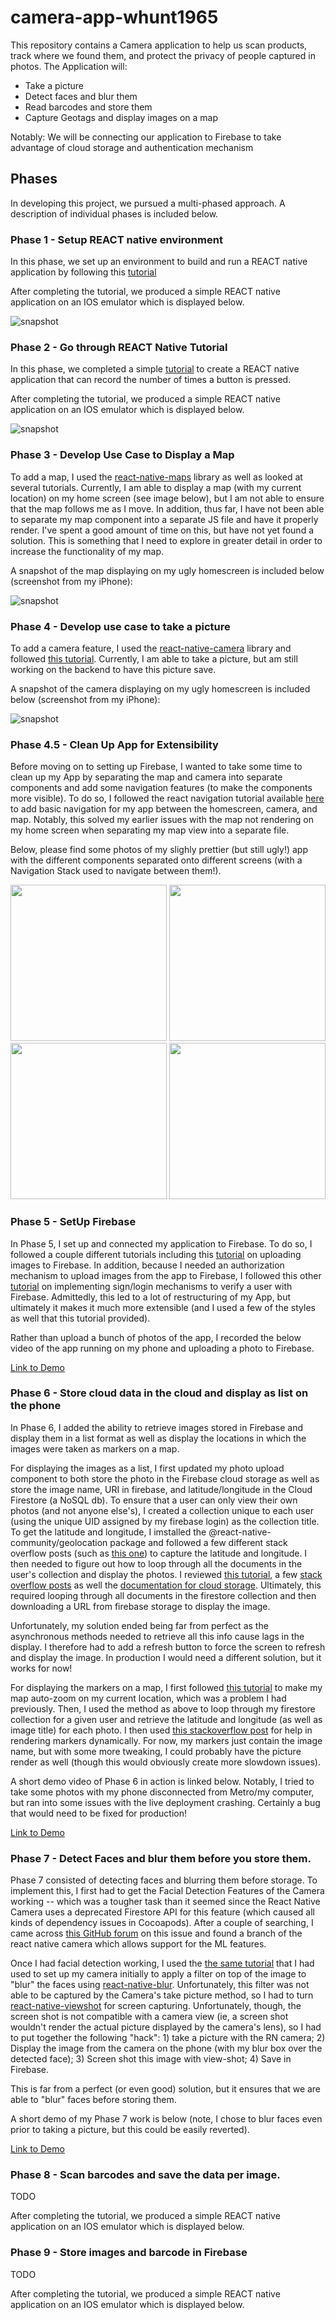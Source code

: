 # camera-app-whunt1965
This repository contains a Camera application to help us scan products, track where we found them, and protect the privacy of people captured in photos. The Application will:
- Take a picture
- Detect faces and blur them
- Read barcodes and store them
- Capture Geotags and display images on a map

Notably: We will be connecting our application to Firebase to take advantage of cloud storage and authentication mechanism

## Phases 
In developing this project, we pursued a multi-phased approach. A description of individual phases is included below.

### Phase 1 - Setup REACT native environment
In this phase, we set up an environment to build and run a REACT native application by following this [tutorial](https://reactnative.dev/docs/environment-setup)

After completing the tutorial, we produced a simple REACT native application on an IOS emulator which is displayed below.

![snapshot](https://github.com/BUEC500C1/camera-app-whunt1965/blob/main/Photos/Phase1.png)

### Phase 2 - Go through REACT Native Tutorial
In this phase, we completed a simple [tutorial](https://reactnative.dev/docs/tutorial) to create a REACT native application that can record the number of times a button is pressed.

After completing the tutorial, we produced a simple REACT native application on an IOS emulator which is displayed below.

![snapshot](https://github.com/BUEC500C1/camera-app-whunt1965/blob/main/Photos/Phase2.png)

### Phase 3 - Develop Use Case to Display a Map
To add a map, I used the [react-native-maps](https://github.com/react-native-maps/react-native-maps) library as well as looked at several tutorials. Currently, I am able to display a map (with my current location) on my home screen (see image below), but I am not able to ensure that the map follows me as I move. In addition, thus far, I have not been able to separate my map component into a separate JS file and have it properly render. I've spent a good amount of time on this, but have not yet found a solution. This is something that I need to explore in greater detail in order to increase the functionality of my map. 

A snapshot of the map displaying on my ugly homescreen is included below (screenshot from my iPhone):

![snapshot](https://github.com/BUEC500C1/camera-app-whunt1965/blob/main/Photos/Phase3.jpeg)

### Phase 4 - Develop use case to take a picture 
To add a camera feature, I used the [react-native-camera](https://github.com/react-native-camera/react-native-camera) library and followed [this tutorial](https://www.fullstacklabs.co/blog/react-native-camera). Currently, I am able to take a picture, but am still working on the backend to have this picture save. 

A snapshot of the camera displaying on my ugly homescreen is included below (screenshot from my iPhone):

![snapshot](https://github.com/BUEC500C1/camera-app-whunt1965/blob/main/Photos/Phase4.jpeg)

### Phase 4.5 - Clean Up App for Extensibility
Before moving on to setting up Firebase, I wanted to take some time to clean up my App by separating the map and camera into separate components and add some navigation features (to make the components more visible). To do so, I followed the react navigation tutorial available [here](https://reactnavigation.org/docs/getting-started) to add basic navigation for my app between the homescreen, camera, and map. Notably, this solved my earlier issues with the map not rendering on my home screen when separating my map view into a separate file. 

Below, please find some photos of my slighly prettier (but still ugly!) app with the different components separated onto different screens (with a Navigation Stack used to navigate between them!).

<p float="left">
  <img src="https://github.com/BUEC500C1/camera-app-whunt1965/blob/main/Photos/Phase4_5_1.jpeg" width="250" />
  <img src="https://github.com/BUEC500C1/camera-app-whunt1965/blob/main/Photos/Phase_4_5_2.jpeg" width="250" /> 
  <img src="https://github.com/BUEC500C1/camera-app-whunt1965/blob/main/Photos/Phase_4_5_3.jpeg" width="250" /> 
  <img src="https://github.com/BUEC500C1/camera-app-whunt1965/blob/main/Photos/Phase_4_5_4.jpeg" width="250" /> 
</p>

### Phase 5 - SetUp Firebase
In Phase 5, I set up and connected my application to Firebase. To do so, I followed a couple different tutorials including this [tutorial](https://www.instamobile.io/mobile-development/react-native-firebase-storage/) on uploading images to Firebase. In addition, because I needed an authorization mechanism to upload images from the app to Firebase, I followed this other [tutorial](https://blog.logrocket.com/how-to-set-up-email-authentication-with-react-native-react-navigation-and-firebase/) on implementing sign/login mechanisms to verify a user with Firebase. Admittedly, this led to a lot of restructuring of my App, but ultimately it makes it much more extensible (and I used a few of the styles as well that this tutorial provided).

Rather than upload a bunch of photos of the app, I recorded the below video of the app running on my phone and uploading a photo to Firebase. 

[Link to Demo](https://github.com/BUEC500C1/camera-app-whunt1965/blob/main/Photos/Phase5_demo.mp4)

### Phase 6 - Store cloud data in the cloud and display as list on the phone
In Phase 6, I added the ability to retrieve images stored in Firebase and display them in a list format as well as display the locations in which the images were taken as markers on a map.

For displaying the images as a list, I first updated my photo upload component to both store the photo in the Firebase cloud storage as well as store the image name, URI in firebase, and latitude/longitude in the Cloud Firestore (a NoSQL db). To ensure that a user can only view their own photos (and not anyone else's), I created a collection unique to each user (using the unique UID assigned by my firebase login) as the collection title. To get the latitude and longitude, I imstalled the @react-native-community/geolocation package and followed a few different stack overflow posts (such as [this one](https://stackoverflow.com/questions/43176862/get-current-location-latitude-and-longitude-in-reactnative-using-react-native-m)) to capture the latitude and longitude. I then needed to figure out how to loop through all the documents in the user's collection and display the photos. I reviewed [this tutorial](https://medium.com/@sultanbutt820/react-native-image-upload-retrieve-delete-from-firebase-cloud-storage-ios-android-e05c7cdbf1d2), a few [stack overflow posts](https://stackoverflow.com/questions/46632367/firebase-firestore-collection-retrieval-in-react-native) as well the [documentation for cloud storage](https://rnfirebase.io/storage/usage). Ultimately, this required looping through all documents in the firestore collection and then downloading a URL from firebase storage to display the image.

Unfortunately, my solution ended being far from perfect as the asynchronous methods needed to retrieve all this info cause lags in the display. I therefore had to add a refresh button to force the screen to refresh and display the image. In production I would need a different solution, but it works for now!

For displaying the markers on a map, I first followed [this tutorial](https://medium.com/@arvind.chak128/how-to-auto-zoom-into-your-current-location-using-react-native-maps-88f9b3063fe7) to make my map auto-zoom on my current location, which was a problem I had previously. Then, I used the method as above to loop through my firestore collection for a given user and retrieve the latitude and longitude (as well as image title) for each photo. I then used [this stackoverflow post](https://stackoverflow.com/questions/58936356/dynamically-rendering-mapview-marker-react-native) for help in rendering markers dynamically. For now, my markers just contain the image name, but with some more tweaking, I could probably have the picture render as well (though this would obviously create more slowdown issues). 

A short demo video of Phase 6 in action is linked below. Notably, I tried to take some photos with my phone disconnected from Metro/my computer, but ran into some issues with the live deployment crashing. Certainly a bug that would need to be fixed for production!

[Link to Demo](https://github.com/BUEC500C1/camera-app-whunt1965/blob/main/Photos/phase6_demo.mp4)

### Phase 7 - Detect Faces and blur them before you store them.
Phase 7 consisted of detecting faces and blurring them before storage. To implement this, I first had to get the Facial Detection Features of the Camera working -- which was a tougher task than it seemed since the React Native Camera uses a deprecated Firestore API for this feature (which caused all kinds of dependency issues in Cocoapods). After a couple of searching, I came across [this GitHub forum](https://github.com/react-native-camera/react-native-camera/issues/3076) on this issue and found a branch of the react native camera which allows support for the ML features.

Once I had facial detection working, I used the [the same tutorial](https://www.fullstacklabs.co/blog/react-native-camera) that I had used to set up my camera initially to apply a filter on top of the image to "blur" the faces using [react-native-blur](https://github.com/Kureev/react-native-blur). Unfortunately, this filter was not able to be captured by the Camera's take picture method, so I had to turn [react-native-viewshot](https://github.com/gre/react-native-view-shot) for screen capturing. Unfortunately, though, the screen shot is not compatible with a camera view (ie, a screen shot wouldn't render the actual picture displayed by the camera's lens), so I had to put together the following "hack": 1) take a picture with the RN camera; 2) Display the image from the camera on the phone (with my blur box over the detected face); 3) Screen shot this image with view-shot; 4) Save in Firebase.

This is far from a perfect (or even good) solution, but it ensures that we are able to "blur" faces before storing them.

A short demo of my Phase 7 work is below (note, I chose to blur faces even prior to taking a picture, but this could be easily reverted).

[Link to Demo](https://github.com/BUEC500C1/camera-app-whunt1965/blob/main/Photos/phase7_demo.mp4)

### Phase 8 - Scan barcodes and save the data per image.
TODO

After completing the tutorial, we produced a simple REACT native application on an IOS emulator which is displayed below.

### Phase 9 - Store images and barcode in Firebase
TODO

After completing the tutorial, we produced a simple REACT native application on an IOS emulator which is displayed below.
